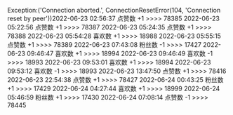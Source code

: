 Exception:('Connection aborted.', ConnectionResetError(104, 'Connection reset by peer'))2022-06-23  02:56:37   点赞数 +1 >>>> 78385
2022-06-23  05:22:56   点赞数 +1 >>>> 78387
2022-06-23  05:24:35   点赞数 +1 >>>> 78388
2022-06-23  05:54:28   喜欢数 +1 >>>> 18988
2022-06-23  05:55:15   点赞数 +1 >>>> 78389
2022-06-23  07:43:08   粉丝数 -1 >>>> 17427
2022-06-23  09:46:47   喜欢数 +1 >>>> 18994
2022-06-23  09:46:49   喜欢数 -1 >>>> 18993
2022-06-23  09:53:01   喜欢数 +1 >>>> 18994
2022-06-23  09:53:12   喜欢数 -1 >>>> 18993
2022-06-23  13:47:50   点赞数 +1 >>>> 78416
2022-06-23  22:54:38   点赞数 +1 >>>> 78427
2022-06-24  00:43:25   粉丝数 +1 >>>> 17429
2022-06-24  04:27:44   喜欢数 +1 >>>> 18999
2022-06-24  05:46:59   粉丝数 +1 >>>> 17430
2022-06-24  07:08:14   点赞数 -1 >>>> 78445
